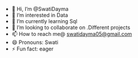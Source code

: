 - 👋 Hi, I’m @SwatiDayma
- 👀 I’m interested in Data
- 🌱 I’m currently learning Sql
- 💞️ I’m looking to collaborate on .Different projects
- 📫 How to reach me@ swatidayma05@gmail.com
- 😄 Pronouns: Swati
- ⚡ Fun fact: eager

<!---
SwatiDayma/SwatiDayma is a ✨ special ✨ repository because its `README.md` (this file) appears on your GitHub profile.
You can click the Preview link to take a look at your changes.
--->
